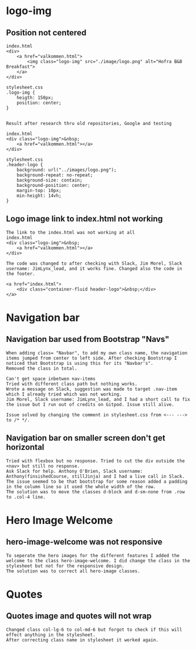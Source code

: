 # logo-img

## Position not centered

    index.html
    <div>
        <a href="valkommen.html">
            <img class="logo-img" src="./image/logo.png" alt="Hofra B&B Breakfast">
        </a>
    </div>

    stylesheet.css
    .logo-img {
        heigth: 150px;
        position: center;
    }


    Result after research thru old repositories, Google and testing

    index.html
    <div class="logo-img">&nbsp;
        <a href="valkommen.html"></a>
    </div>

    stylesheet.css
    .header-logo {
        background: url("../images/logo.png");
        background-repeat: no-repeat;
        background-size: contain;
        background-position: center;
        margin-top: 10px;
        min-height: 14vh;
    }

## Logo image link to index.html not working

    The link to the index.html was not working at all
    index.html
    <div class="logo-img">&nbsp;
        <a href="valkommen.html"></a>
    </div>

    The code was changed to after checking with Slack, Jim Morel, Slack username: JimLynx_lead, and it works fine. Changed also the code in the footer.

    <a href="index.html">
        <div class="container-fluid header-logo">&nbsp;</div>
    </a> 

# Navigation bar

## Navigation bar used from Bootstrap "Navs" 
    When adding class= "Navbar", to add my own class name, the navigation items jumped from center to left side. After checking Bootstrap I noticed that Bootstrap is using this for its "Navbar's".
    Removed the class in total.

    Can't get space inbetwen nav-items
    Tried with different class path but nothing works.
    Wrote a message on Slack, suggestion was made to target .nav-item which I already tried which was not working.
    Jim Morel, Slack username: JimLynx_lead, and I had a short call to fix the issue but I run out of credits on Gitpod. Issue still alive.

    Issue solved by changing the comment in stylesheet.css from <--- ---> to /* */.

## Navigation bar on smaller screen don't get horizontal

    Tried with flexbox but no response. Tried to cut the div outside the <nav> but still no response.
    Ask Slack for help. Anthony O'Brien, Slack username: Anthony(finsishedCourse, stillJinja) and I had a live call in Slack.
    The issue seemed to be that bootstrap for some reason added a padding in the column line so it used the whole width of the row.
    The solution was to move the classes d-block and d-sm-none from .row to .col-4 line.

# Hero Image Welcome

## hero-image-welcome was not responsive
    To seperate the hero images for the different features I added the welcome to the class hero-image-welcome. I did change the class in the stylesheet but not for the responsive design.
    The solution was to correct all hero-image classes.


# Quotes

## Quotes image and quotes will not wrap
    Changed class col-lg-6 to col-md-6 but forgot to check if this will effect anything in the stylesheet.
    After correcting class name in stylesheet it worked again.
    